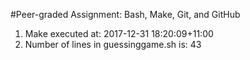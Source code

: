 #Peer-graded Assignment: Bash, Make, Git, and GitHub
1. Make executed at: 2017-12-31 18:20:09+11:00
2. Number of lines in guessinggame.sh is: 43